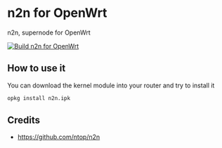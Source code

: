 # n2n for OpenWrt

n2n, supernode for OpenWrt

[![Build n2n for OpenWrt](https://github.com/csrutil/n2n/actions/workflows/build.yaml/badge.svg)](https://github.com/csrutil/n2n/actions/workflows/build.yaml)

## How to use it

You can download the kernel module into your router and try to install it

```bash
opkg install n2n.ipk
```

## Credits

- https://github.com/ntop/n2n
